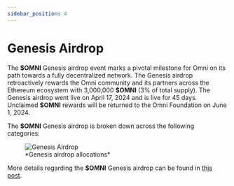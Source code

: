 ```yaml
---
sidebar_position: 4
---
```


# Genesis Airdrop

The **\$OMNI** Genesis airdrop event marks a pivotal milestone for Omni on its path towards a fully decentralized network. The Genesis airdrop retroactively rewards the Omni community and its partners across the Ethereum ecosystem with 3,000,000 **\$OMNI** (3% of total supply). The Genesis airdrop went live on April 17, 2024 and is live for 45 days. Unclaimed **\$OMNI** rewards will be returned to the Omni Foundation on June 1, 2024.

The **\$OMNI** Genesis airdrop is broken down across the following categories:

<figure>
  <img src="/img/airdrop.png" alt="Genesis Airdrop" />
  <figcaption>*Genesis airdrop allocations*</figcaption>
</figure>

More details regarding the **\$OMNI** Genesis airdrop can be found in [this post](https://news.omni.network/the-omni-genesis-airdrop/).
